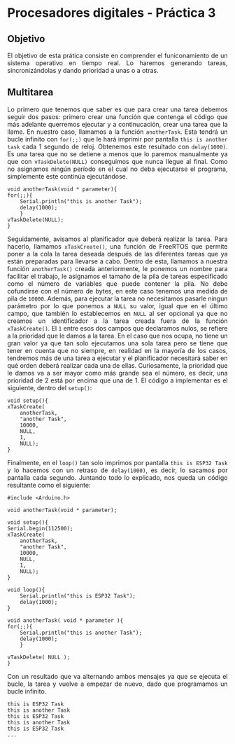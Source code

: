 # Procesadores digitales - Práctica 3

## Objetivo
<div align="justify">

El objetivo de esta prática consiste en comprender el funiconamiento de un sistema operativo en tiempo real. Lo haremos generando tareas, sincronizándolas y dando prioridad a unas o a otras.

## Multitarea

Lo primero que tenemos que saber es que para crear una tarea debemos seguir dos pasos: primero crear una función que contenga el código que más adelante querremos ejecutar y a continucación, crear una tarea que la llame. En nuestro caso, llamamos a la función `anotherTask`. Esta tendrá un bucle infinito con `for(;;)` que le hará imprimir por pantalla `this is another task` cada 1 segundo de reloj. Obtenemos este resultado con `delay(1000)`. Es una tarea que no se detiene a menos que lo paremos manualmente ya que con `vTaskDelete(NULL)` conseguimos que nunca llegue al final. Como no asignamos ningún período en el cual no deba ejecutarse el programa, simplemente este continúa ejecutándose. 

```
void anotherTask(void * parameter){
for(;;){
    Serial.println("this is another Task");
    delay(1000);
    }
vTaskDelete(NULL);
}
```

Seguidamente, avisamos al planificador que deberá realizar la tarea. Para hacerlo, llamamos `xTaskCreate()`, una función de FreeRTOS que permite poner a la cola la tarea deseada después de las diferentes tareas que ya están preparadas para llevarse a cabo. Dentro de esta, llamamos a nuestra función `anotherTask()` creada anteriormente, le ponemos un nombre para facilitar el trabajo, le asignamos el tamaño de la pila de tareas especificado como el número de variables que puede contener la pila. No debe cofundirse con el número de bytes, en este caso tenemos una medida de pila de `10000`. Además, para ejecutar la tarea no necesitamos pasarle ningun parámetro por lo que ponemos a `NULL` su valor, igual que en el último campo, que también lo establecemos en `NULL` al ser opcional ya que no creamos un identificador a la tarea creada fuera de la función `xTaskCreate()`. El `1` entre esos dos campos que declaramos nulos, se refiere a la prioridad que le damos a la tarea. En el caso que nos ocupa, no tiene un gran valor ya que tan solo ejecutamos una sola tarea pero se tiene que tener en cuenta que no siempre, en realidad en la mayoría de los casos, tendremos más de una tarea a ejecutar y el planificador necesitará saber en qué orden deberá realizar cada una de ellas. Curiosamente, la prioridad que le damos va a ser mayor como más grande sea el número, es decir, una prioridad de 2 está por encima que una de 1. El código a implementar es el siguiente, dentro del `setup()`:

```
void setup(){
xTaskCreate(
    anotherTask,
    "another Task",
    10000, 
    NULL, 
    1, 
    NULL);
}
```
Finalmente, en el `loop()` tan solo imprimos por pantalla `this is ESP32 Task` y lo hacemos con un retraso de `delay(1000)`, es decir, lo sacamos por pantalla cada segundo. Juntando todo lo explicado, nos queda un código resultante como el siguiente:

```
#include <Arduino.h>

void anotherTask(void * parameter);

void setup(){
Serial.begin(112500);
xTaskCreate(
    anotherTask, 
    "another Task",
    10000, 
    NULL,
    1, 
    NULL); 
}

void loop(){
    Serial.println("this is ESP32 Task");
    delay(1000);
}

void anotherTask( void * parameter ){
for(;;){
    Serial.println("this is another Task");
    delay(1000);
    }

vTaskDelete( NULL );
}
```
Con un resultado que va alternando ambos mensajes ya que se ejecuta el bucle, la tarea y vuelve a empezar de nuevo, dado que programamos un bucle infinito.
```
this is ESP32 Task
this is another Task
this is ESP32 Task
this is another Task
this is ESP32 Task
...
```
